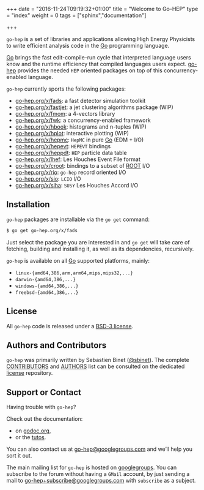 +++
date = "2016-11-24T09:19:32+01:00"
title = "Welcome to Go-HEP"
type = "index"
weight = 0
tags = ["sphinx","documentation"]

+++

`go-hep` is a set of libraries and applications allowing High Energy Physicists to write efficient analysis code in the [Go](https://golang.org) programming language.


[Go](https://golang.org) brings the fast edit-compile-run cycle that interpreted language users know and the runtime efficiency that compiled languages users expect.
[go-hep](https://go-hep.org) provides the needed `HEP` oriented packages on top of this concurrency-enabled language.
 
`go-hep` currently sports the following packages:

- [go-hep.org/x/fads](https://go-hep.org/x/fads): a fast detector simulation toolkit
- [go-hep.org/x/fastjet](https://go-hep.org/x/fastjet): a jet clustering algorithms package (WIP)
- [go-hep.org/x/fmom](https://go-hep.org/x/fmom): a 4-vectors library
- [go-hep.org/x/fwk](https://go-hep.org/x/fwk): a concurrency-enabled framework
- [go-hep.org/x/hbook](https://go-hep.org/x/hbook): histograms and n-tuples (WIP)
- [go-hep.org/x/hplot](https://go-hep.org/x/hplot): interactive plotting (WIP)
- [go-hep.org/x/hepmc](https://go-hep.org/x/hepmc): `HepMC` in pure [Go](https://golang.org) (EDM + I/O)
- [go-hep.org/x/hepevt](https://go-hep.org/x/hepevt): `HEPEVT` bindings
- [go-hep.org/x/heppdt](https://go-hep.org/x/heppdt): `HEP` particle data table
- [go-hep.org/x/lhef](https://go-hep.org/x/lhef): Les Houches Event File format
- [go-hep.org/x/croot](https://go-hep.org/x/croot): bindings to a subset of [ROOT](https://root.cern.ch) I/O
- [go-hep.org/x/rio](https://go-hep.org/x/rio): `go-hep` record oriented I/O
- [go-hep.org/x/sio](https://go-hep.org/x/sio): `LCIO` I/O
- [go-hep.org/x/slha](https://go-hep.org/x/slha): `SUSY` Les Houches Accord I/O

## Installation

`go-hep` packages are installable via the `go get` command:

```sh
$ go get go-hep.org/x/fads
```

Just select the package you are interested in and `go get` will take care of fetching, building and installing it, as well as its dependencies, recursively.

`go-hep` is available on all [Go](https://golang.org) supported platforms, mainly:

- `linux-{amd64,386,arm,arm64,mips,mips32,...}`
- `darwin-{amd64,386,...}`
- `windows-{amd64,386,...}`
- `freebsd-{amd64,386,...}`

## License

All `go-hep` code is released under a [BSD-3 license](https://go-hep.org/license).

## Authors and Contributors

``go-hep`` was primarily written by Sebastien Binet ([@sbinet](https://github.com/sbinet)).
The complete [CONTRIBUTORS](https://github.com/go-hep/license/blob/master/CONTRIBUTORS) and [AUTHORS](https://github.com/go-hep/license/blob/master/AUTHORS) list can be consulted on the dedicated [license](https://github.com/go-hep/license) repository.

## Support or Contact

Having trouble with ``go-hep``?
 
Check out the documentation:

- on [godoc.org](https://godoc.org/?q=go-hep.org),
- or the [tutos](https://go-hep.org/tutos).

You can also contact us at [go-hep@googlegroups.com](mailto:go-hep@googlegroups.com) and we’ll help you sort it out.

The main mailing list for `go-hep` is hosted on [googlegroups](https://groups.google.com/forum/#!forum/go-hep).
You can subscribe to the forum without having a `GMail` account, by just sending a mail to [go-hep+subscribe@googlegroups.com](mailto:go-hep+subscribe@googlegroups.com?subject=subscribe) with `subscribe` as a subject.
